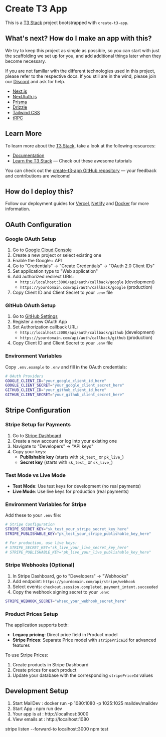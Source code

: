 # Create T3 App

This is a [T3 Stack](https://create.t3.gg/) project bootstrapped with `create-t3-app`.

## What's next? How do I make an app with this?

We try to keep this project as simple as possible, so you can start with just the scaffolding we set up for you, and add additional things later when they become necessary.

If you are not familiar with the different technologies used in this project, please refer to the respective docs. If you still are in the wind, please join our [Discord](https://t3.gg/discord) and ask for help.

- [Next.js](https://nextjs.org)
- [NextAuth.js](https://next-auth.js.org)
- [Prisma](https://prisma.io)
- [Drizzle](https://orm.drizzle.team)
- [Tailwind CSS](https://tailwindcss.com)
- [tRPC](https://trpc.io)

## Learn More

To learn more about the [T3 Stack](https://create.t3.gg/), take a look at the following resources:

- [Documentation](https://create.t3.gg/)
- [Learn the T3 Stack](https://create.t3.gg/en/faq#what-learning-resources-are-currently-available) — Check out these awesome tutorials

You can check out the [create-t3-app GitHub repository](https://github.com/t3-oss/create-t3-app) — your feedback and contributions are welcome!

## How do I deploy this?

Follow our deployment guides for [Vercel](https://create.t3.gg/en/deployment/vercel), [Netlify](https://create.t3.gg/en/deployment/netlify) and [Docker](https://create.t3.gg/en/deployment/docker) for more information.

## OAuth Configuration

### Google OAuth Setup
1. Go to [Google Cloud Console](https://console.developers.google.com/)
2. Create a new project or select existing one
3. Enable the Google+ API
4. Go to "Credentials" → "Create Credentials" → "OAuth 2.0 Client IDs"
5. Set application type to "Web application"
6. Add authorized redirect URIs:
   - `http://localhost:3000/api/auth/callback/google` (development)
   - `https://yourdomain.com/api/auth/callback/google` (production)
7. Copy Client ID and Client Secret to your `.env` file

### GitHub OAuth Setup
1. Go to [GitHub Settings](https://github.com/settings/applications/new)
2. Register a new OAuth App
3. Set Authorization callback URL:
   - `http://localhost:3000/api/auth/callback/github` (development)
   - `https://yourdomain.com/api/auth/callback/github` (production)
4. Copy Client ID and Client Secret to your `.env` file

### Environment Variables
Copy `.env.example` to `.env` and fill in the OAuth credentials:

```bash
# OAuth Providers
GOOGLE_CLIENT_ID="your_google_client_id_here"
GOOGLE_CLIENT_SECRET="your_google_client_secret_here"
GITHUB_CLIENT_ID="your_github_client_id_here"
GITHUB_CLIENT_SECRET="your_github_client_secret_here"
```

## Stripe Configuration

### Stripe Setup for Payments
1. Go to [Stripe Dashboard](https://dashboard.stripe.com/)
2. Create a new account or log into your existing one
3. Navigate to "Developers" → "API keys"
4. Copy your keys:
   - **Publishable key** (starts with `pk_test_` or `pk_live_`)
   - **Secret key** (starts with `sk_test_` or `sk_live_`)

### Test Mode vs Live Mode
- **Test Mode**: Use test keys for development (no real payments)
- **Live Mode**: Use live keys for production (real payments)

### Environment Variables for Stripe
Add these to your `.env` file:

```bash
# Stripe Configuration
STRIPE_SECRET_KEY="sk_test_your_stripe_secret_key_here"
STRIPE_PUBLISHABLE_KEY="pk_test_your_stripe_publishable_key_here"

# For production, use live keys:
# STRIPE_SECRET_KEY="sk_live_your_live_secret_key_here"
# STRIPE_PUBLISHABLE_KEY="pk_live_your_live_publishable_key_here"
```

### Stripe Webhooks (Optional)
1. In Stripe Dashboard, go to "Developers" → "Webhooks"
2. Add endpoint: `https://yourdomain.com/api/stripe/webhook`
3. Select events: `checkout.session.completed`, `payment_intent.succeeded`
4. Copy the webhook signing secret to your `.env`:

```bash
STRIPE_WEBHOOK_SECRET="whsec_your_webhook_secret_here"
```

### Product Prices Setup
The application supports both:
- **Legacy pricing**: Direct price field in Product model
- **Stripe Prices**: Separate Price model with `stripePriceId` for advanced features

To use Stripe Prices:
1. Create products in Stripe Dashboard
2. Create prices for each product
3. Update your database with the corresponding `stripePriceId` values

## Development Setup

1. Start MailDev : docker run -p 1080:1080 -p 1025:1025 maildev/maildev
2. Start App : npm run dev
3. Your app is at :
http://localhost:3000
4. View emails at :
http://localhost:1080

stripe listen --forward-to localhost:3000
npm test
